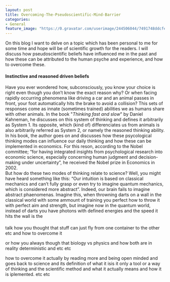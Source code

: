```yaml
---
layout: post
title: Overcoming-The-Pseudoscientific-Mind-Barrier
categories:
- General
feature_image: "https://0.gravatar.com/userimage/244506044/7491748ddcfec0168d99b19ad7d506ea?size=256"
---
```


On this blog I want to delve on a topic which has been personal to me for some time and hope will be of scientific growth for the readers. 
I will discuss how pseudoscientific beliefs have influenced me in the past and how these can be attributed to the human psyche and experience, and how to overcome 
these. 

#### Instinctive and reasoned driven beliefs
  
Have you ever wondered how, subconsciously, you know your choice is right even though you don’t know the exact reason why? Or when facing rapidly occurring phenomena like driving a car and an animal passes in front, your foot automatically hits the brake to avoid a collision? This sets of responses come as innate (sometimes trained) abilities we as humans share with other animals. 
In the book "_Thinking fast and slow_" by Daniel Kahneman, he discusses on this system of thinking and defines it arbitrarily as System 1. Its opposite, which (kind of) differenciates us from animals is also arbitrarily referred as System 2, or namely the reasoned thinking ability. In his book, the author goes on and discusses how these psycological thinking modes can influence our daily thinking and how these can be implemented in economics. For this reson, according to the Nobel committee; “for having integrated insights from psychological research into economic science, especially concerning human judgment and decision-making under uncertainty”, he received the Nobel prize in Economics in 2002.  
But how do these two modes of thinking relate to science? Well, you might have heard something like this: “Our intuition is based on classical mechanics and can’t fully grasp or even try to imagine quantum mechanics, which is considered more abstract”. Indeed, our brain fails to imagine abstract phaenomenas. Imagine this, when throwning darts on a wall in the classical world with some ammount of training you perfect how to throw it with perfect aim and strength, but imagine now in the quantum world, instead of darts you have photons with defined energies and the speed it hits the wall is the 


####

talk how you thought that stuff can just fly from one container to the other etc and how to overcome it

or how you always though that biology vs physics and how both are in reality deterministic and etc etc

how to overcome it actually by reading more and being open minded and goes back to science and its definition of what it isis it only a tool or a way of thinking
and the scientific method and what it actually means and how it is iplemented. etc etc 

